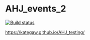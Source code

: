 # AHJ_events_2
 
[![Build status](https://ci.appveyor.com/api/projects/status/b4vfun8k6m09xbvn?svg=true)](https://ci.appveyor.com/project/KateGaw/ahj-testing)

https://kategaw.github.io/AHJ_testing/

